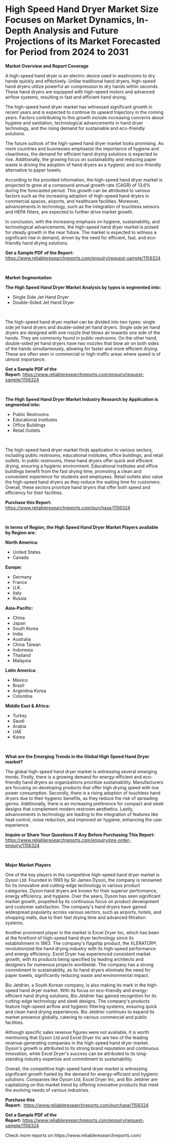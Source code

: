<p><h1>High Speed Hand Dryer Market Size Focuses on Market Dynamics, In-Depth Analysis and Future Projections of its Market Forecasted for Period from 2024 to 2031</h1></p><p><strong>Market Overview and Report Coverage</strong></p>
<p><p>A high-speed hand dryer is an electric device used in washrooms to dry hands quickly and effectively. Unlike traditional hand dryers, high-speed hand dryers utilize powerful air compression to dry hands within seconds. These hand dryers are equipped with high-speed motors and advanced airflow systems, resulting in fast and efficient hand drying.</p><p>The high-speed hand dryer market has witnessed significant growth in recent years and is expected to continue its upward trajectory in the coming years. Factors contributing to this growth include increasing concerns about hygiene and sanitation, technological advancements in hand dryer technology, and the rising demand for sustainable and eco-friendly solutions. </p><p>The future outlook of the high-speed hand dryer market looks promising. As more countries and businesses emphasize the importance of hygiene and cleanliness, the demand for efficient hand drying solutions is expected to rise. Additionally, the growing focus on sustainability and reducing paper waste is driving the adoption of hand dryers as a hygienic and eco-friendly alternative to paper towels.</p><p>According to the provided information, the high-speed hand dryer market is projected to grow at a compound annual growth rate (CAGR) of 13.6% during the forecasted period. This growth can be attributed to various factors such as the increasing adoption of high-speed hand dryers in commercial spaces, airports, and healthcare facilities. Moreover, advancements in technology, such as the integration of touchless sensors and HEPA filters, are expected to further drive market growth.</p><p>In conclusion, with the increasing emphasis on hygiene, sustainability, and technological advancements, the high-speed hand dryer market is poised for steady growth in the near future. The market is expected to witness a significant rise in demand, driven by the need for efficient, fast, and eco-friendly hand drying solutions.</p></p>
<p><strong>Get a Sample PDF of the Report:</strong> <a href="https://www.reliableresearchreports.com/enquiry/request-sample/1156324">https://www.reliableresearchreports.com/enquiry/request-sample/1156324</a></p>
<p>&nbsp;</p>
<p><strong>Market Segmentation</strong></p>
<p><strong>The High Speed Hand Dryer Market Analysis by types is segmented into:</strong></p>
<p><ul><li>Single Side Jet Hand Dryer</li><li>Double-Sided Jet Hand Dryer</li></ul></p>
<p>&nbsp;</p>
<p><p>The high-speed hand dryer market can be divided into two types: single side jet hand dryers and double-sided jet hand dryers. Single side jet hand dryers are designed with one nozzle that blows air towards one side of the hands. They are commonly found in public restrooms. On the other hand, double-sided jet hand dryers have two nozzles that blow air on both sides of the hands simultaneously, allowing for faster and more efficient drying. These are often seen in commercial or high-traffic areas where speed is of utmost importance.</p></p>
<p><strong>Get a Sample PDF of the Report:</strong>&nbsp;<a href="https://www.reliableresearchreports.com/enquiry/request-sample/1156324">https://www.reliableresearchreports.com/enquiry/request-sample/1156324</a></p>
<p>&nbsp;</p>
<p><strong>The High Speed Hand Dryer Market Industry Research by Application is segmented into:</strong></p>
<p><ul><li>Public Restrooms</li><li>Educational Institutes</li><li>Office Buildings</li><li>Retail Outlets</li></ul></p>
<p>&nbsp;</p>
<p><p>The high-speed hand dryer market finds application in various sectors, including public restrooms, educational institutes, office buildings, and retail outlets. In public restrooms, these hand dryers offer quick and efficient drying, ensuring a hygienic environment. Educational institutes and office buildings benefit from the fast drying time, promoting a clean and convenient experience for students and employees. Retail outlets also value the high-speed hand dryers as they reduce the waiting time for customers. Overall, these sectors prioritize hand dryers that offer both speed and efficiency for their facilities.</p></p>
<p><strong>Purchase this Report:</strong>&nbsp; <a href="https://www.reliableresearchreports.com/purchase/1156324">https://www.reliableresearchreports.com/purchase/1156324</a></p>
<p>&nbsp;</p>
<p><strong>In terms of Region, the High Speed Hand Dryer Market Players available by Region are:</strong></p>
<p>
    <p> <strong> North America: </strong>
        <ul>
            <li>United States</li>
            <li>Canada</li>
        </ul>
        </p> 
    <p> <strong> Europe: </strong>
        <ul>
            <li>Germany</li>
            <li>France</li>
            <li>U.K.</li>
            <li>Italy</li>
            <li>Russia</li>
        </ul>
        </p> 
    <p> <strong> Asia-Pacific: </strong>
        <ul>
            <li>China</li>
            <li>Japan</li>
            <li>South Korea</li>
            <li>India</li>
            <li>Australia</li>
            <li>China Taiwan</li>
            <li>Indonesia</li>
            <li>Thailand</li>
            <li>Malaysia</li>
        </ul>
        </p> 
    <p> <strong> Latin America: </strong>
        <ul>
            <li>Mexico</li>
            <li>Brazil</li>
            <li>Argentina Korea</li>
            <li>Colombia</li>
        </ul>
        </p> 
    <p> <strong> Middle East & Africa: </strong>
        <ul>
            <li>Turkey</li>
            <li>Saudi</li>
            <li>Arabia</li>
            <li>UAE</li>
            <li>Korea</li>
        </ul>
    </p>
    </p>
<p>&nbsp;</p>
<p><strong>What are the Emerging Trends in the Global High Speed Hand Dryer market?</strong></p>
<p><p>The global high-speed hand dryer market is witnessing several emerging trends. Firstly, there is a growing demand for energy-efficient and eco-friendly hand dryers as organizations prioritize sustainability. Manufacturers are focusing on developing products that offer high drying speed with low power consumption. Secondly, there is a rising adoption of touchless hand dryers due to their hygienic benefits, as they reduce the risk of spreading germs. Additionally, there is an increasing preference for compact and sleek designs that complement modern restroom aesthetics. Lastly, advancements in technology are leading to the integration of features like heat control, noise reduction, and improved air hygiene, enhancing the user experience.</p></p>
<p><strong>Inquire or Share Your Questions If Any Before Purchasing This Report</strong>- <a href="https://www.reliableresearchreports.com/enquiry/pre-order-enquiry/1156324">https://www.reliableresearchreports.com/enquiry/pre-order-enquiry/1156324</a></p>
<p>&nbsp;</p>
<p><strong>Major Market Players</strong></p>
<p><p>One of the key players in the competitive high-speed hand dryer market is Dyson Ltd. Founded in 1993 by Sir James Dyson, the company is renowned for its innovative and cutting-edge technology in various product categories. Dyson hand dryers are known for their superior performance, energy efficiency, and hygiene. Over the years, Dyson has seen significant market growth, propelled by its continuous focus on product development and customer satisfaction. The company's hand dryers have gained widespread popularity across various sectors, such as airports, hotels, and shopping malls, due to their fast drying time and advanced filtration systems.</p><p>Another prominent player in the market is Excel Dryer Inc, which has been at the forefront of high-speed hand dryer technology since its establishment in 1963. The company's flagship product, the XLERATOR®, revolutionized the hand drying industry with its high-speed performance and energy efficiency. Excel Dryer has experienced consistent market growth, with its products being specified by leading architects and designers for numerous projects worldwide. The company has a strong commitment to sustainability, as its hand dryers eliminate the need for paper towels, significantly reducing waste and environmental impact.</p><p>Bio Jetdrier, a South Korean company, is also making its mark in the high-speed hand dryer market. With its focus on eco-friendly and energy-efficient hand drying solutions, Bio Jetdrier has gained recognition for its cutting-edge technology and sleek designs. The company's products feature high-speed airflow and hygienic filtering systems, ensuring quick and clean hand drying experiences. Bio Jetdrier continues to expand its market presence globally, catering to various commercial and public facilities.</p><p>Although specific sales revenue figures were not available, it is worth mentioning that Dyson Ltd and Excel Dryer Inc are two of the leading revenue-generating companies in the high-speed hand dryer market. Dyson's growth is attributed to its strong brand reputation and continuous innovation, while Excel Dryer's success can be attributed to its long-standing industry expertise and commitment to sustainability.</p><p>Overall, the competitive high-speed hand dryer market is witnessing significant growth fueled by the demand for energy-efficient and hygienic solutions. Companies like Dyson Ltd, Excel Dryer Inc, and Bio Jetdrier are capitalizing on this market trend by offering innovative products that meet the evolving needs of various industries.</p></p>
<p><strong>Purchase this Report:</strong>&nbsp;&nbsp;<a href="https://www.reliableresearchreports.com/purchase/1156324">https://www.reliableresearchreports.com/purchase/1156324</a></p>
<p></p>
<p><strong>Get a Sample PDF of the Report:</strong>&nbsp;<a href="https://www.reliableresearchreports.com/enquiry/request-sample/1156324">https://www.reliableresearchreports.com/enquiry/request-sample/1156324</a></p>
<p>Check more reports on https://www.reliableresearchreports.com/</p>